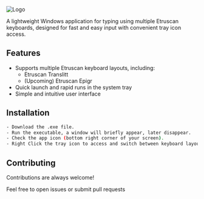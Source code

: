 
![Logo](https://i.ibb.co/BV27CLZr/FullIcon.png)

A lightweight Windows application for typing using multiple Etruscan keyboards, designed for fast and easy input with convenient tray icon access.
## Features

- Supports multiple Etruscan keyboard layouts, including:
    - Etruscan Translitt
    - (Upcoming) Etruscan Epigr
- Quick launch and rapid runs in the system tray
- Simple and intuitive user interface


## Installation

```bash
- Download the .exe file.
- Run the executable, a window will briefly appear, later disappear.
- Check the app icon (bottom right corner of your screen).
- Right Click the tray icon to access and switch between keyboard layouts.
```
    
## Contributing

Contributions are always welcome!

Feel free to open issues or submit pull requests

